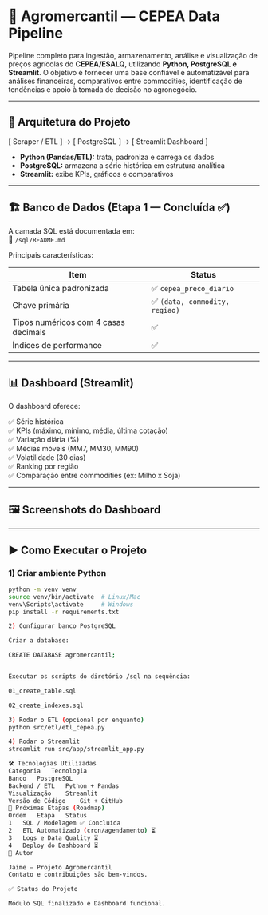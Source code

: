 # 📌 Agromercantil — CEPEA Data Pipeline

Pipeline completo para ingestão, armazenamento, análise e visualização de preços agrícolas do **CEPEA/ESALQ**, utilizando **Python, PostgreSQL e Streamlit**. O objetivo é fornecer uma base confiável e automatizável para análises financeiras, comparativos entre commodities, identificação de tendências e apoio à tomada de decisão no agronegócio.

---

## 📌 Arquitetura do Projeto



[ Scraper / ETL ] → [ PostgreSQL ] → [ Streamlit Dashboard ]


- **Python (Pandas/ETL):** trata, padroniza e carrega os dados
- **PostgreSQL:** armazena a série histórica em estrutura analítica
- **Streamlit:** exibe KPIs, gráficos e comparativos

---

## 🏗️ Banco de Dados (Etapa 1 — Concluída ✅)

A camada SQL está documentada em:  
📌 `/sql/README.md`

Principais características:

| Item | Status |
|--------|--------|
| Tabela única padronizada | ✅ `cepea_preco_diario` |
| Chave primária | ✅ `(data, commodity, regiao)` |
| Tipos numéricos com 4 casas decimais | ✅ |
| Índices de performance | ✅ |

---

## 📊 Dashboard (Streamlit)

O dashboard oferece:

✅ Série histórica  
✅ KPIs (máximo, mínimo, média, última cotação)  
✅ Variação diária (%)  
✅ Médias móveis (MM7, MM30, MM90)  
✅ Volatilidade (30 dias)  
✅ Ranking por região  
✅ Comparação entre commodities (ex: Milho x Soja)

---

## 🖼️ Screenshots do Dashboard

---

## ▶️ Como Executar o Projeto

### 1) Criar ambiente Python
```sh
python -m venv venv
source venv/bin/activate  # Linux/Mac
venv\Scripts\activate     # Windows
pip install -r requirements.txt

2) Configurar banco PostgreSQL

Criar a database:

CREATE DATABASE agromercantil;


Executar os scripts do diretório /sql na sequência:

01_create_table.sql

02_create_indexes.sql

3) Rodar o ETL (opcional por enquanto)
python src/etl/etl_cepea.py

4) Rodar o Streamlit
streamlit run src/app/streamlit_app.py

🛠️ Tecnologias Utilizadas
Categoria	Tecnologia
Banco	PostgreSQL
Backend / ETL	Python + Pandas
Visualização	Streamlit
Versão de Código	Git + GitHub
📌 Próximas Etapas (Roadmap)
Ordem	Etapa	Status
1	SQL / Modelagem	✅ Concluída
2	ETL Automatizado (cron/agendamento)	⏳
3	Logs e Data Quality	⏳
4	Deploy do Dashboard	⏳
👤 Autor

Jaime — Projeto Agromercantil
Contato e contribuições são bem-vindos.

✅ Status do Projeto

Módulo SQL finalizado e Dashboard funcional.
